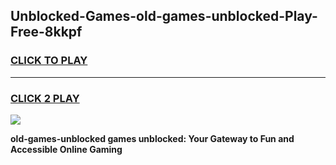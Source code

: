 
## Unblocked-Games-old-games-unblocked-Play-Free-8kkpf
<h3>
<a href="https://premium76.site?title=old-games-unblocked&ref=10A">CLICK TO PLAY</a></h3>
<hr>

<h3>
<a href="https://premium76.site?title=old-games-unblocked&ref=10A">CLICK 2 PLAY</a>
  
</h3>

<a href="https://premium76.site?title=old-games-unblocked&ref=10A"><img src="https://clearcache.store/games.png"></a>


**old-games-unblocked games unblocked: Your Gateway to Fun and Accessible Online Gaming**
